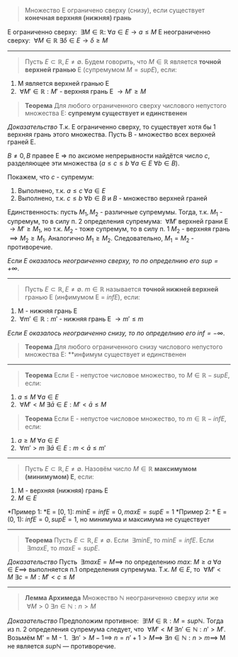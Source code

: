 > Множество E ограничено сверху (снизу), если существует **конечная верхняя (нижняя) грань**

E ограниченно сверху: $\ \exists M \in \mathbb{R} : \ \forall a \in E \to a \leq M$
E неограниченно сверху: $\ \forall M \in \mathbb{R} \ \exists \delta \in E \to \delta \geq M$

___

> Пусть $E \subset \mathbb{R}, E \neq \emptyset$. Будем говорить, что $M \in \mathbb{R}$ является **точной верхней гранью** E (супремумом $M = sup E$), если:

1. M является верхней гранью E
2. $\ \forall M' \in \mathbb{R}: M'$ - верхняя грань E $\to M' \geq M$

> **Теорема**
> Для любого ограниченного сверху числового непустого множества E: **супремум существует и единственен**

*Доказательство*
Т.к. E ограниченно сверху, то существует хотя бы 1 верхняя грань этого множества. 
Пусть B - множество всех верхней граней E. 

$B \neq 0, B$ правее E => по аксиоме непрерывности найдётся число $c$, разделяющее эти множества ($a \leq c \leq b \ \forall a \in E \ \forall b \in B$).

Покажем, что $c$ - супремум: 
1. Выполнено, т.к. $a \leq c \ \forall a \in E$
2. Выполнено, т.к. $c \leq b \ \forall b \in B$ и $B$ - множество верхней граней

Единственность: пусть $M_{1}, M_{2}$ - различные супремумы. Тогда, т.к. $M_{1}$ - супремум, то в силу п. 2 определения супремума: $\ \forall M'$ верхней грани E  $\to M' \geq M_{1}$, но т.к. $M_{2}$ - тоже супремум, то в силу п. 1 $M_{2}$ - верхняя грань $\implies M_{2} \geq M_{1}$. Аналогично $M_{1} \geq M_{2}$. Следовательно, $M_{1} = M_{2}$ - противоречие.

*Если E оказалось неограиченно сверху, то по определнию его $sup = +\infty$*. 

___

> Пусть $E \subset \mathbb{R}, E \neq \emptyset$. $m \in \mathbb{R}$ называется **точной нижней верхней** гранью E (инфимумом E = $inf E$), если:

1. M - нижняя грань E
2. $\ \forall m' \in \mathbb{R}: m'$ - нижняя грань E $\to m' \leq m$

*Если E оказалось неограиченно снизу, то по определнию его $inf = -\infty$*. 

> **Теорема**
>Для любого ограниченного снизу числового непустого множества E: **инфимум существует и единственен

___

> **Теорема**
> Если E - непустое числовое множество, то $M \in \mathbb{R} - sup E$, если:
1. $a\leq M \ \forall a \in E$
2. $\ \forall M' < M \ \exists \bar{a} \in E: M' < \bar{a} \leq M$

> **Теорема**
> Если E - непустое числовое множество, то $m \in \mathbb{R} - inf E$, если:

1. $a\geq M \ \forall a \in E$
2. $\ \forall m' > m \ \exists \bar{a} \in E: m < \bar{a} \leq m'$ 

___

>Пусть $E \subset \mathbb{R}, E \neq \emptyset$. Назовём число $M \in \mathbb{R}$ **максимумом (минимумом) E**, если:

1. M - верхняя (нижняя) грань E
2. $M \in E$

*Пример 1: *E = [0, 1]: $min E = inf E = 0, max E = sup E = 1$
*Пример 2: * E = (0, 1): $infE = 0, sup E = 1$, но минимума и максимума не существует

___

>**Теорема**
>Пусть $E \subset \mathbb{R}, E \neq \emptyset.$ Если $\ \exists min E$, то $min E = inf E$. Если $\ \exists max E$, то $max E = sup E$.

*Доказательство*
Пусть $\ \exists max E = M \implies$ по определению $max$: $M \geq a \ \forall a \in E \implies$ выполняется п.1 определения супремума. Т.к. $M \in E$, то $\ \forall M' < M \ \exists c = M: M' < c \leq M$ 

___

> **Лемма Архимеда**
> Множество $\mathbb{N}$ неограниченно сверху или же $\ \forall M>0 \ \exists n \in \mathbb{N} : n > M$

*Доказательство*
Предположим противное: $\ \exists! M \in \mathbb{R}: M = sup \mathbb{N}$.
Тогда из п. 2 определения супремума следует, что $\ \forall M' < M \ \exists n' \in \mathbb{N}: n' > M'$. 
Возьмём M' = M - 1. $\ \exists n' > M - 1 \implies$ $n = n' + 1> M \implies \ \exists n \in \mathbb{N}: n > m \implies$ M не является $sup \mathbb{N}$ — противоречие.